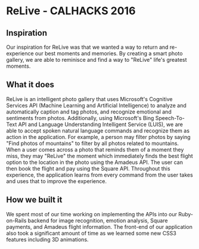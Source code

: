 # ReLive - CALHACKS 2016

## Inspiration

Our inspiration for ReLive was that we wanted a way to return and re-experience our best moments and memories. By creating a smart photo gallery, we are able to reminisce and find a way to "ReLive" life's greatest moments.

## What it does

ReLive is an intelligent photo gallery that uses Microsoft's Cognitive Services API (Machine Learning and Artificial Intelligence) to analyze and automatically caption and tag photos, and recognize emotional and sentiments from photos. Additionally, using Microsoft's Bing Speech-To-Text API and Language Understanding Intelligent Service (LUIS), we are able to accept spoken natural language commands and recognize them as action in the application. For example, a person may filter photos by saying "Find photos of mountains" to filter by all photos related to mountains. When a user comes across a photo that reminds them of a moment they miss, they may "ReLive" the moment which immediately finds the best flight option to the location in the photo using the Amadeus API. The user can then book the flight and pay using the Square API. Throughout this experience, the application learns from every command from the user takes and uses that to improve the experience.

## How we built it

We spent most of our time working on implementing the APIs into our Ruby-on-Rails backend for image recognition, emotion analysis, Square payments, and Amadeus flight information. The front-end of our application also took a significant amount of time as we learned some new CSS3 features including 3D animations.
